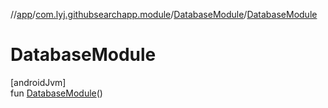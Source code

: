 //[app](../../../index.md)/[com.lyj.githubsearchapp.module](../index.md)/[DatabaseModule](index.md)/[DatabaseModule](-database-module.md)

# DatabaseModule

[androidJvm]\
fun [DatabaseModule](-database-module.md)()
